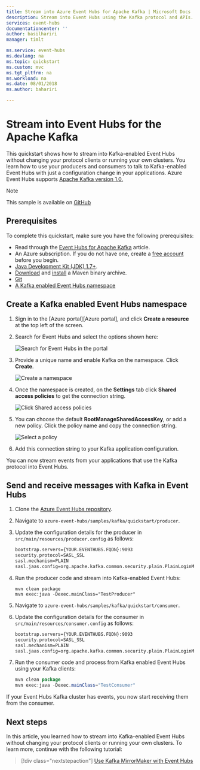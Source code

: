 ```yaml
---
title: Stream into Azure Event Hubs for Apache Kafka | Microsoft Docs
description: Stream into Event Hubs using the Kafka protocol and APIs.
services: event-hubs
documentationcenter: ''
author: basilhariri
manager: timlt

ms.service: event-hubs
ms.devlang: na
ms.topic: quickstart
ms.custom: mvc
ms.tgt_pltfrm: na
ms.workload: na
ms.date: 08/01/2018
ms.author: bahariri

---
```


# Stream into Event Hubs for the Apache Kafka
This quickstart shows how to stream into Kafka-enabled Event Hubs without changing your protocol clients or running your own clusters. You learn how to use your producers and consumers to talk to Kafka-enabled Event Hubs with just a configuration change in your applications. Azure Event Hubs supports [Apache Kafka version 1.0.](https://kafka.apache.org/10/documentation.html)

> [!NOTE]
> This sample is available on [GitHub](https://github.com/Azure/azure-event-hubs)

## Prerequisites

To complete this quickstart, make sure you have the following prerequisites:

* Read through the [Event Hubs for Apache Kafka](event-hubs-for-kafka-ecosystem-overview.md) article.
* An Azure subscription. If you do not have one, create a [free account](https://azure.microsoft.com/free/?ref=microsoft.com&utm_source=microsoft.com&utm_medium=docs&utm_campaign=visualstudio) before you begin.
* [Java Development Kit (JDK) 1.7+](http://www.oracle.com/technetwork/java/javase/downloads/index.html).
* [Download](http://maven.apache.org/download.cgi) and [install](http://maven.apache.org/install.html) a Maven binary archive.
* [Git](https://www.git-scm.com/)
* [A Kafka enabled Event Hubs namespace](event-hubs-create.md)

## Create a Kafka enabled Event Hubs namespace

1. Sign in to the [Azure portal][Azure portal], and click **Create a resource** at the top left of the screen.

2. Search for Event Hubs and select the options shown here:
    
    ![Search for Event Hubs in the portal](./media/event-hubs-create-kafka-enabled/event-hubs-create-event-hubs.png)
 
3. Provide a unique name and enable Kafka on the namespace. Click **Create**.
    
    ![Create a namespace](./media/event-hubs-create-kafka-enabled/create-kafka-namespace.png)
 
4. Once the namespace is created, on the **Settings** tab click **Shared access policies** to get the connection string.

    ![Click Shared access policies](./media/event-hubs-create/create-event-hub7.png)

5. You can choose the default **RootManageSharedAccessKey**, or add a new policy. Click the policy name and copy the connection string. 
    
    ![Select a policy](./media/event-hubs-create/create-event-hub8.png)
 
6. Add this connection string to your Kafka application configuration.

You can now stream events from your applications that use the Kafka protocol into Event Hubs.

## Send and receive messages with Kafka in Event Hubs

1. Clone the [Azure Event Hubs repository](https://github.com/Azure/azure-event-hubs).

2. Navigate to `azure-event-hubs/samples/kafka/quickstart/producer`.

3. Update the configuration details for the producer in `src/main/resources/producer.config` as follows:

    ```xml
    bootstrap.servers={YOUR.EVENTHUBS.FQDN}:9093
    security.protocol=SASL_SSL
    sasl.mechanism=PLAIN
    sasl.jaas.config=org.apache.kafka.common.security.plain.PlainLoginModule required username="$ConnectionString" password="{YOUR.EVENTHUBS.CONNECTION.STRING}";
    ```
    
4. Run the producer code and stream into Kafka-enabled Event Hubs:
   
    ```shell
    mvn clean package
    mvn exec:java -Dexec.mainClass="TestProducer"                                    
    ```
    
5. Navigate to `azure-event-hubs/samples/kafka/quickstart/consumer`.

6. Update the configuration details for the consumer in `src/main/resources/consumer.config` as follows:
   
    ```xml
    bootstrap.servers={YOUR.EVENTHUBS.FQDN}:9093
    security.protocol=SASL_SSL
    sasl.mechanism=PLAIN
    sasl.jaas.config=org.apache.kafka.common.security.plain.PlainLoginModule required username="$ConnectionString" password="{YOUR.EVENTHUBS.CONNECTION.STRING}";
    ```

7. Run the consumer code and process from Kafka enabled Event Hubs using your Kafka clients:

    ```java
    mvn clean package
    mvn exec:java -Dexec.mainClass="TestConsumer"                                    
    ```

If your Event Hubs Kafka cluster has events, you now start receiving them from the consumer.

## Next steps
In this article, you learned how to stream into Kafka-enabled Event Hubs without changing your protocol clients or running your own clusters. To learn more, continue with the following tutorial:

> [!div class="nextstepaction"]
> [Use Kafka MirrorMaker with Event Hubs](event-hubs-kafka-mirror-maker-tutorial.md)
